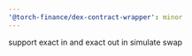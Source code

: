 ```yaml
---
'@torch-finance/dex-contract-wrapper': minor
---
```


support exact in and exact out in simulate swap
